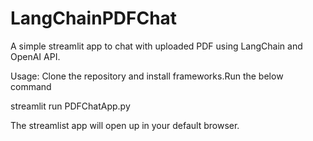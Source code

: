 # LangChainPDFChat
A simple streamlit app to chat with uploaded PDF using LangChain and OpenAI API.

Usage:
Clone the repository and install frameworks.Run the below command

  streamlit run PDFChatApp.py

The streamlist app will open up in your default browser.


